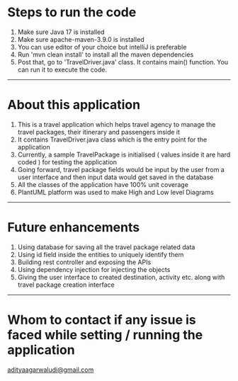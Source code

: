 # Steps to run the code
1. Make sure Java 17 is installed
2. Make sure apache-maven-3.9.0 is installed
3. You can use editor of your choice but intelliJ is preferable
4. Run 'mvn clean install' to install all the maven dependencies
5. Post that, go to 'TravelDriver.java' class. It contains main() function. You can run it to execute the code.

-----------

# About this application
1. This is a travel application which helps travel agency to manage the travel packages, their itinerary and passengers inside it
2. It contains TravelDriver.java class which is the entry point for the application
3. Currently, a sample TravelPackage is initialised ( values inside it are hard coded ) for testing the application
4. Going forward, travel package fields would be input by the user from a user interface and then input data would get saved in the database
5. All the classes of the application have 100% unit coverage
6. PlantUML platform was used to make High and Low level Diagrams

------------

# Future enhancements
1. Using database for saving all the travel package related data
2. Using id field inside the entities to uniquely identify them
3. Building rest controller and exposing the APIs
4. Using dependency injection for injecting the objects
5. Giving the user interface to created destination, activity etc. along with travel package creation interface

------------

# Whom to contact if any issue is faced while setting / running the application
adityaagarwaludi@gmail.com